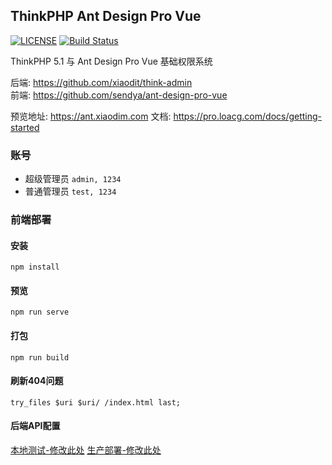 ## ThinkPHP Ant Design Pro Vue

[![LICENSE](https://img.shields.io/badge/license-Anti%20996-blue.svg)](https://github.com/996icu/996.ICU/blob/master/LICENSE)
[![Build Status](https://travis-ci.org/xiaodit/think-ant-vue.svg?branch=master)](https://travis-ci.org/xiaodit/think-ant-vue)

ThinkPHP 5.1 与 Ant Design Pro Vue 基础权限系统  

后端: https://github.com/xiaodit/think-admin  
前端: https://github.com/sendya/ant-design-pro-vue

预览地址: https://ant.xiaodim.com
文档: https://pro.loacg.com/docs/getting-started

### 账号
* 超级管理员 `admin, 1234` 
* 普通管理员 `test, 1234`

### 前端部署
#### 安装
```
npm install
```
#### 预览
```
npm run serve
```
#### 打包
```
npm run build
```
#### 刷新404问题
```nginx
try_files $uri $uri/ /index.html last;
```
#### 后端API配置
[本地测试-修改此处](https://github.com/xiaodit/think-ant-vue/blob/master/.env.development#L3)
[生产部署-修改此处](https://github.com/xiaodit/think-ant-vue/blob/master/.env.production#L3)

